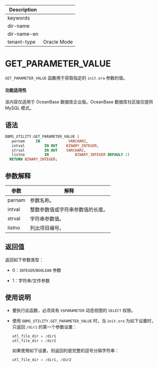 | Description   |                 |
|---------------|-----------------|
| keywords      |                 |
| dir-name      |                 |
| dir-name-en   |                 |
| tenant-type   | Oracle Mode     |

# GET_PARAMETER_VALUE 

`GET_PARAMETER_VALUE` 函数用于获取指定的 `init.ora` 参数的值。

  <main id="notice" >
    <h4>功能适用性</h4>
    <p>该内容仅适用于 OceanBase 数据库企业版。OceanBase 数据库社区版仅提供 MySQL 模式。</p>
  </main>

## 语法 

```sql
DBMS_UTILITY.GET_PARAMETER_VALUE (
   parnam     IN             VARCHAR2,
   intval         IN OUT    BINARY_INTEGER,
   strval         IN OUT    VARCHAR2,
   listno         IN            BINARY_INTEGER DEFAULT 1)
  RETURN BINARY_INTEGER;
```



## 参数解释 



|   参数   |        解释        |
|--------|------------------|
| parnam | 参数名称。            |
| intval | 整数参数值或字符串参数值的长度。 |
| strval | 字符串参数值。          |
| listno | 列出项目编号。          |



## 返回值 

返回如下参数类型：

* 0：`INTEGER`/`BOOLEAN` 参数


* 1：字符串/文件参数

  




## 使用说明 

* 要执行此函数，必须具有 `V$PARAMETER` 动态视图的 `SELECT` 权限。

  

* 使用 `DBMS_UTILITY.GET_PARAMETER_VALUE` 时，当 `init.ora` 为如下设置时，只返回 `/dir1` 的第一个参数设置：

  ```sql
  utl_file_dir = /dir1
  utl_file_dir = /dir2
  ```

  

  如果使用如下设置，则返回的是完整的逗号分隔字符串：

  ```sql
  utl_file_dir = /dir1, /dir2
  ```

  



